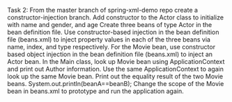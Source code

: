Task 2: From the master branch of spring-xml-demo repo create a constructor-injection branch. 
Add constructor to the Actor class to initialize with name and gender, and age 
Create three beans of type Actor in the bean definition file. 
Use constructor-based injection in the bean definition file (beans.xml) to inject property values in each of the three beans via name, index, and type respectively. 
For the Movie bean, use constructor based object injection in the bean definition file (beans.xml) to inject an Actor bean. 
In the Main class, look up Movie bean using ApplicationContext and print out Author information. 
Use the same ApplicationContext to again look up the same Movie bean. 
Print out the equality result of the two Movie beans. 
System.out.println(beanA==beanB); 
Change the scope of the Movie bean in beans.xml to prototype and run the application again. 


